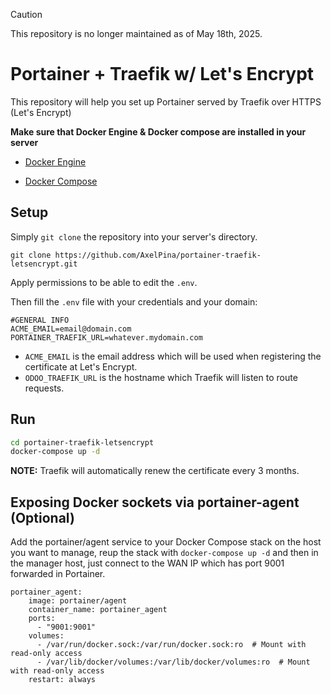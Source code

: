 
> [!CAUTION]
> This repository is no longer maintained as of May 18th, 2025.

# Portainer + Traefik w/ Let's Encrypt

This repository will help you set up Portainer served by Traefik over HTTPS (Let's Encrypt)

**Make sure that Docker Engine & Docker compose are installed in your server**

- [Docker Engine](https://docs.docker.com/install/linux/docker-ce/ubuntu/)

- [Docker Compose](https://docs.docker.com/compose/install/)

## Setup

Simply `git clone` the repository into your server's directory.

`git clone https://github.com/AxelPina/portainer-traefik-letsencrypt.git`

  Apply permissions to be able to edit the `.env`.

Then fill the `.env` file with your credentials and your domain:

```
#GENERAL INFO
ACME_EMAIL=email@domain.com
PORTAINER_TRAEFIK_URL=whatever.mydomain.com
```

* `ACME_EMAIL` is the email address which will be used when registering the certificate at Let's Encrypt.
* `ODOO_TRAEFIK_URL` is the hostname which Traefik will listen to route requests.

## Run

```bash
cd portainer-traefik-letsencrypt
docker-compose up -d
```

**NOTE:** Traefik will automatically renew the certificate every 3 months.

## Exposing Docker sockets via portainer-agent (Optional)

Add the portainer/agent service to your Docker Compose stack on the host you want to manage, reup the stack with `docker-compose up -d` and then in the manager host, just connect to the WAN IP which has port 9001 forwarded in Portainer. 


```
portainer_agent:
    image: portainer/agent
    container_name: portainer_agent
    ports:
      - "9001:9001"
    volumes:
      - /var/run/docker.sock:/var/run/docker.sock:ro  # Mount with read-only access
      - /var/lib/docker/volumes:/var/lib/docker/volumes:ro  # Mount with read-only access
    restart: always

```
